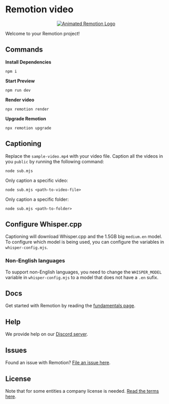 # Remotion video

<p align="center">
  <a href="https://github.com/remotion-dev/logo">
    <picture>
      <source media="(prefers-color-scheme: dark)" srcset="https://github.com/remotion-dev/logo/raw/main/animated-logo-banner-dark.gif">
      <img alt="Animated Remotion Logo" src="https://github.com/remotion-dev/logo/raw/main/animated-logo-banner-light.gif">
    </picture>
  </a>
</p>

Welcome to your Remotion project!

## Commands

**Install Dependencies**

```console
npm i
```

**Start Preview**

```console
npm run dev
```

**Render video**

```console
npx remotion render
```

**Upgrade Remotion**

```console
npx remotion upgrade
```

## Captioning

Replace the `sample-video.mp4` with your video file.
Caption all the videos in you `public` by running the following command:

```console
node sub.mjs
```

Only caption a specific video:

```console
node sub.mjs <path-to-video-file>
```

Only caption a specific folder:

```console
node sub.mjs <path-to-folder>
```

## Configure Whisper.cpp

Captioning will download Whisper.cpp and the 1.5GB big `medium.en` model. To configure which model is being used, you can configure the variables in `whisper-config.mjs`.

### Non-English languages

To support non-English languages, you need to change the `WHISPER_MODEL` variable in `whisper-config.mjs` to a model that does not have a `.en` sufix.

## Docs

Get started with Remotion by reading the [fundamentals page](https://www.remotion.dev/docs/the-fundamentals).

## Help

We provide help on our [Discord server](https://remotion.dev/discord).

## Issues

Found an issue with Remotion? [File an issue here](https://github.com/remotion-dev/remotion/issues/new).

## License

Note that for some entities a company license is needed. [Read the terms here](https://github.com/remotion-dev/remotion/blob/main/LICENSE.md).
